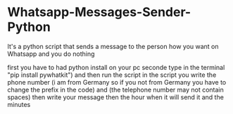 # Whatsapp-Messages-Sender-Python

It's a python script that sends a message to the person how you want on Whatsapp and you do nothing

first you have to had python install on your pc
seconde type in the terminal "pip install pywhatkit")
and then run the script
in the script you write the phone number (i am from Germany so if you not from Germany you have to change the prefix in the code) and (the telephone number may not contain spaces)
then write your message 
then the hour when it will send it 
and the minutes
